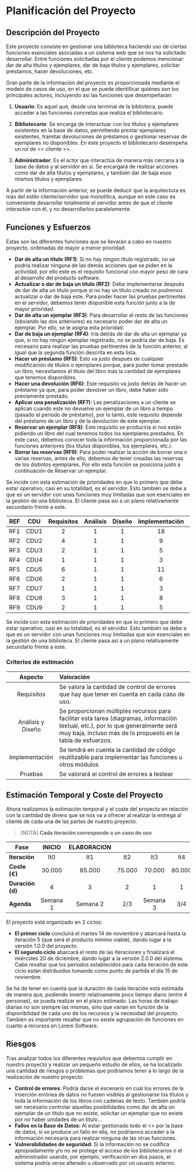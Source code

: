 # Planificación del Proyecto

## Descripción del Proyecto

Este proyecto consiste en gestionar una biblioteca haciendo uso de ciertas funciones esenciales asociadas a un sistema web que se nos ha solicitado desarrollar.
Entre funciones solicitadas por el cliente podemos mencionar: dar de alta títulos y ejemplares, dar de baja títulos y ejemplares, solicitar préstamos, hacer devoluciones, etc.

Gran parte de la información del proyecto es proporcionada mediante el modelo de casos de uso, en el que se puede identificar quiénes son los principales actores, incluyendo así las funciones que desempeñarán:

1. **Usuario**: Es aquel que, desde una terminal de la biblioteca, puede acceder a las funciones concretas que realiza el bibliotecario.

2. **Bibliotecario**: Se encarga de interactuar con los títulos y ejemplares existentes en la base de datos, permitiendo prestar ejemplares existentes, tramitar devoluciones de préstamos o gestionar reservas de ejemplares no disponibles. En este proyecto el bibliotecario desempeña un rol de << cliente >>.

3.	**Administrador**: Es el actor que interactúa de manera más cercana a la base de datos y al servidor en sí. Se encargará de realizar acciones como dar de alta títulos y ejemplares, y también dar de baja esos mismos títulos y ejemplares.

A partir de la información anterior, se puede deducir que la arquitectura es más del estilo cliente/servidor que monolítica, aunque en este caso es conveniente desarrollar totalmente el servidor antes de que el cliente interactúe con él, y no desarrollarlos paralelamente.

## Funciones y Esfuerzos

Estas son las diferentes funciones que se llevarán a cabo en nuestro proyecto, ordenadas de mayor a menor prioridad:

- **Dar de alta un título (RF1)**: Si no hay ningún título registrado, no se podría realizar ninguna de las demás acciones que se piden en la actividad, por ello este es el requisito funcional con mayor peso de cara al desarrollo del producto software.
- **Actualizar o dar de baja un título (RF2)**: Debe implementarse después de dar de alta un título porque si no hay un título creado no podremos actualizar o dar de baja este. Para poder hacer las pruebas pertinentes en el servidor, debemos tener disponible esta función junto a la de mayor prioridad.
- **Dar de alta un ejemplar (RF3)**: Para desarrollar el resto de las funciones (obviando las dos anteriores) es necesario poder dar de alta un ejemplar. Por ello, se le asigna esta prioridad.
- **Dar de baja un ejemplar (RF4)**: Iría detrás de dar de alta un ejemplar ya que, si no hay ningún ejemplar registrado, no se podría dar de baja. Es necesario para realizar las pruebas pertinentes de la función anterior, al igual que la segunda función descrita en esta lista.
- **Hacer un préstamo (RF5)**: Esto va justo después de cualquier modificación de títulos o ejemplares porque, para poder tomar prestado un libro, necesitamos el título del libro más la cantidad de ejemplares que tenemos disponibles.
- **Hacer una devolución (RF6)**: Este requisito va justo detrás de hacer un préstamo ya que, para poder devolver un libro, debe haber sido previamente prestado.
- **Aplicar una penalización (RF7)**: Las penalizaciones a un cliente se aplican cuando este no devuelve un ejemplar de un libro a tiempo (pasado el periodo de préstamo), por lo tanto, este requisito depende del préstamo de un libro y de la devolución de este ejemplar.
- **Reservar un ejemplar (RF8)**: Este requisito se produciría si nos están pidiendo un libro del cual tenemos todos los ejemplares prestados. En este caso, debemos conocer toda la información proporcionada por las funciones anteriores (los títulos disponibles, los ejemplares, etc.).
- **Borrar las reservas (RF9)**: Para poder realizar la acción de borrar una o varias reservas, antes de ello, debemos de tener creadas las reservas de los distintos ejemplares. Por ello esta función se posiciona justo a continuación de Reservar un ejemplar.

Se incide con esta estimación de prioridades en que lo primero que debe estar operativo, casi en su totalidad, es el servidor. Esto también se debe a que es un servidor con unas funciones muy limitadas que son esenciales en la gestión de una biblioteca. El cliente pasa así a un plano relativamente secundario frente a este.


|REF        |CDU        |Requisitos  |Análisis    |Diseño    |Implementación    |Pruebas    |
|:---------:|:---------:|:----------:|:----------:|:--------:|:----------------:|:---------:|
|RF1        |CDU1       |2           |1           |1         |18                |1          |
|RF2        |CDU2       |4           |1           |1         |9                 |5          |
|RF3        |CDU3       |2           |1           |1         |5               |3          |
|RF4        |CDU4       |1           |1           |1         |3                 |5          |
|RF5        |CDU5       |6           |1           |1         |11                |5          |
|RF6        |CDU6       |2           |1           |1         |6                 |1          |
|RF7        |CDU7       |1           |1           |1         |3                 |2          |
|RF8        |CDU8       |3           |1           |1         |8                 |3          |
|RF9        |CDU9       |2           |1           |1         |5                 |2          |

Se incide con esta estimación de prioridades en que lo primero que debe estar operativo, casi en su totalidad, es el servidor. Esto también se debe a que es un servidor con unas funciones muy limitadas que son esenciales en la gestión de una biblioteca. El cliente pasa así a un plano relativamente secundario frente a este.

### Criterios de estimación

|Aspecto          |Valoración  |
|:-----------------:|:---------|
|Requisitos       |Se valora la cantidad de control de errores que hay que tener en cuenta en cada caso de uso.|
|Análisis y Diseño|Se proporcionan múltiples recursos para facilitar esta tarea (diagramas, información textual, etc.), por lo que generalmente será muy baja, incluso más de lo propuesto en la tabla de esfuerzos.|
|Implementación   |Se tendrá en cuenta la cantidad de código reutilizable para implementar las funciones u otros módulos|
|Pruebas          |Se valorará el control de errores a testear|

## Estimación Temporal y Coste del Proyecto

Ahora realizamos la estimación temporal y el coste del proyecto en relación con la cantidad de dinero que se nos va a ofrecer al realizar la entrega al cliente de cada una de las partes de nuestro proyecto.
> [NOTA]
> **Cada iteración corresponde a un caso de uso**

|Fase            |  INICIO   |ELABORACION|           |           |           |CONSTRUCCIÓN|           |           |           |           |TRANSICIÓN|
|----------------|:---------:|:---------:|:---------:|:---------:|:---------:|:---------:|:---------:|:---------:|:---------:|:---------:|:---------:|
|**Iteración**   |  It0      |  It1      |  It2      |  It3      |  It4      |  It5      |  It6      |  It7      |  It8      |  It9      |  It10     |
|**Coste (€)**   |   30.000  |85.000     |75.000     |70.000     |80.000     |100.000    |50.000     |30.000     |60.000     |60.000     |160.000    |
|**Duración (d)**|  4        |  3        | 2         |  1        | 1         |  3        |   4       |  3        |  6        |   6       |   5       |
|**Agenda**      |Semana 1   |Semana 2   |2/3        |Semana 3   |3/4        |Semana 4   |4/5        |Semana 5   |5/6        |Semana 6   |6/7        |

El proyecto está organizado en 2 ciclos:

- **El primer ciclo** concluirá el martes 14 de noviembre y abarcará hasta la iteración 5 (que será el producto mínimo viable), dando lugar a la versión 1.0.0 del proyecto.
- **El segundo ciclo** abarcará el resto de las iteraciones y finalizará el miércoles 20 de diciembre, dando lugar a la versión 2.0.0 del sistema. Cabe resaltar que los períodos establecidos para cada iteración de este ciclo están distribuidos tomando como punto de partida el día 15 de noviembre.

Se ha de tener en cuenta que la duración de cada iteración está estimada de manera que, pudiendo invertir relativamente poco tiempo diario (entre 4 personas), se pueda realizar en el plazo estimado. Las horas de trabajo diarias no son siempre las mismas, sino que varían en función de la disponibilidad de cada uno de los recursos y la necesidad del proyecto. También es importante resaltar que no existe agrupación de funciones en cuanto a recursos en Lorem Software.

## Riesgos

Tras analizar todos los diferentes requisitos que debemos cumplir en nuestro proyecto y realizar un pequeño estudio de ellos, se ha localizado una cantidad de riesgos o problemas que podríamos tener a lo largo de la realización de nuestro proyecto:

- **Control de errores**: Podría darse el escenario en cual los errores de la inserción errónea de datos no fuesen visibles al gestionarse los títulos y toda la información de los libros con cadenas de texto. También podría ser necesario controlar aquellas posibilidades como dar de alta un ejemplar de un título que no existe, solicitar un ejemplar que no existe por no haber unidades de un título...
- **Fallos en la Base de Datos**: Al estar gestionado todo el <<servidor>> por la base de datos, si se produce un fallo en ella, no podríamos acceder a la información necesaria para realizar ninguna de las otras funciones.
- **Vulnerabilidades de seguridad**: Si la información no se codifica apropiadamente y/o no se protege el acceso de los bibliotecarios o el administrador usando, por ejemplo, verificación en dos pasos, el sistema podría verse alterado u observado por un usuario externo.
